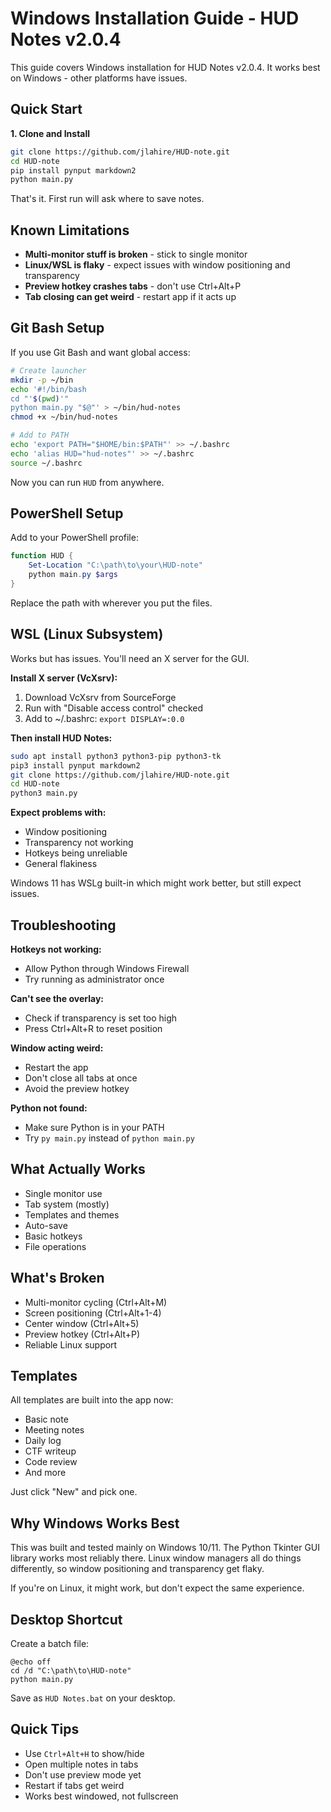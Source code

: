 # Windows Installation Guide - HUD Notes v2.0.4

This guide covers Windows installation for HUD Notes v2.0.4. It works best on Windows - other platforms have issues.

## Quick Start

**1. Clone and Install**

```bash
git clone https://github.com/jlahire/HUD-note.git
cd HUD-note
pip install pynput markdown2
python main.py
```

That's it. First run will ask where to save notes.

## Known Limitations

- **Multi-monitor stuff is broken** - stick to single monitor
- **Linux/WSL is flaky** - expect issues with window positioning and transparency
- **Preview hotkey crashes tabs** - don't use Ctrl+Alt+P
- **Tab closing can get weird** - restart app if it acts up

## Git Bash Setup

If you use Git Bash and want global access:

```bash
# Create launcher
mkdir -p ~/bin
echo '#!/bin/bash
cd "'$(pwd)'"
python main.py "$@"' > ~/bin/hud-notes
chmod +x ~/bin/hud-notes

# Add to PATH
echo 'export PATH="$HOME/bin:$PATH"' >> ~/.bashrc
echo 'alias HUD="hud-notes"' >> ~/.bashrc
source ~/.bashrc
```

Now you can run `HUD` from anywhere.

## PowerShell Setup

Add to your PowerShell profile:

```powershell
function HUD {
    Set-Location "C:\path\to\your\HUD-note"
    python main.py $args
}
```

Replace the path with wherever you put the files.

## WSL (Linux Subsystem)

Works but has issues. You'll need an X server for the GUI.

**Install X server (VcXsrv):**
1. Download VcXsrv from SourceForge
2. Run with "Disable access control" checked
3. Add to ~/.bashrc: `export DISPLAY=:0.0`

**Then install HUD Notes:**

```bash
sudo apt install python3 python3-pip python3-tk
pip3 install pynput markdown2
git clone https://github.com/jlahire/HUD-note.git
cd HUD-note
python3 main.py
```

**Expect problems with:**
- Window positioning
- Transparency not working
- Hotkeys being unreliable
- General flakiness

Windows 11 has WSLg built-in which might work better, but still expect issues.

## Troubleshooting

**Hotkeys not working:**
- Allow Python through Windows Firewall
- Try running as administrator once

**Can't see the overlay:**
- Check if transparency is set too high
- Press Ctrl+Alt+R to reset position

**Window acting weird:**
- Restart the app
- Don't close all tabs at once
- Avoid the preview hotkey

**Python not found:**
- Make sure Python is in your PATH
- Try `py main.py` instead of `python main.py`

## What Actually Works

- Single monitor use
- Tab system (mostly)
- Templates and themes
- Auto-save
- Basic hotkeys
- File operations

## What's Broken

- Multi-monitor cycling (Ctrl+Alt+M)
- Screen positioning (Ctrl+Alt+1-4)
- Center window (Ctrl+Alt+5)
- Preview hotkey (Ctrl+Alt+P)
- Reliable Linux support

## Templates

All templates are built into the app now:
- Basic note
- Meeting notes
- Daily log
- CTF writeup
- Code review
- And more

Just click "New" and pick one.

## Why Windows Works Best

This was built and tested mainly on Windows 10/11. The Python Tkinter GUI library works most reliably there. Linux window managers all do things differently, so window positioning and transparency get flaky.

If you're on Linux, it might work, but don't expect the same experience.

## Desktop Shortcut

Create a batch file:

```batch
@echo off
cd /d "C:\path\to\HUD-note"
python main.py
```

Save as `HUD Notes.bat` on your desktop.

## Quick Tips

- Use `Ctrl+Alt+H` to show/hide
- Open multiple notes in tabs
- Don't use preview mode yet
- Restart if tabs get weird
- Works best windowed, not fullscreen